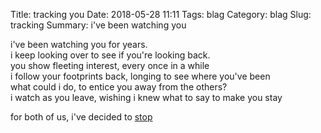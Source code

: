 Title: tracking you
Date: 2018-05-28 11:11
Tags: blag
Category: blag
Slug: tracking
Summary: i've been watching you

i've been watching you for years.</br>
i keep looking over to see if you're looking back.</br>
you show fleeting interest, every once in a while</br>
i follow your footprints back, longing to see where you've been</br>
what could i do, to entice you away from the others?</br>
i watch as you leave, wishing i knew what to say to make you stay</br>

for both of us, i've decided to [stop](https://github.com/hclarke/blog/commit/9e906fa890863c914452f5d36286cd089179f332)
